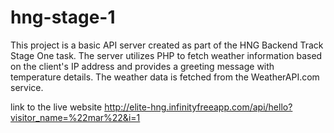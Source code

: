 # hng-stage-1
This project is a basic API server created as part of the HNG Backend Track Stage One task. The server utilizes PHP to fetch weather information based on the client's IP address and provides a greeting message with temperature details. The weather data is fetched from the WeatherAPI.com service.

link to the live website
http://elite-hng.infinityfreeapp.com/api/hello?visitor_name=%22mar%22&i=1
